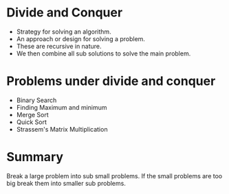 # Divide and Conquer 
- Strategy for solving an algorithm.
- An approach or design for solving a problem.
- These are recursive in nature.
- We then combine all sub solutions to solve the main problem.

# Problems under divide and conquer
- Binary Search
- Finding Maximum and minimum
- Merge Sort
- Quick Sort
- Strassem's Matrix Multiplication

# Summary 
Break a large problem into sub small problems. If the small problems are too big break them into smaller sub problems.